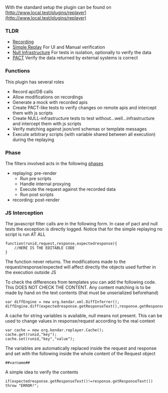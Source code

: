 
With the standard setup the plugin can be found on [http://www.local.test/plugins/replayer](http://www.local.test/plugins/replayer)

### TLDR

* [Recording](recording.md)
* [Simple Replay](simple.md) For UI and Manual verification
* [Null Infrastructure](null.md) For tests in isolation, optionally to verify the data
* [PACT](pact.md) Verify the data returned by external systems is correct

### Functions

This plugin has several roles

* Record api/DB calls
* Allow modifications on recordings
* Generate a mock with recorded apis
* Create PACT-like tests to verify changes on remote apis and intercept them with js scripts
* Create NULL-infrastructure tests to test without...well...infrastructure and intercept them with js scripts
* Verify matching against json/xml schemas or template messages
* Execute arbitrary scripts (with variable shared between all execution) during the replaying

### Phase

The filters involved acts in the following [phases](../lifecycle.md)

* replaying: pre-render
  * Run pre scripts
  * Handle internal proxying
  * Execute the request against the recorded data
  * Run post scripts
* recording: post-render

### JS Interception

The javascript filter calls are in the following form. In case of pact and null tests
the exception is directly logged. Notice that for the simple replaying no script is
run AT ALL

	function(runid,request,response,expectedresponse){
		//HERE IS THE EDITABLE CODE
	}

The function never returns. The modifications made to the request/response/expected
will affect directly the objects used further in the execution outside JS

To check the differences from templates you can add the following code.
This DOES NOT CHECK THE CONTENT. Any content matching is to be made by hand 
on the text contents (that must be unserialized beforehand)

	var diffEngine = new org.kendar.xml.DiffInferrer();
	diffEngine.diff(expectedresponse.getResponseText(),response.getResponseText());

A cache for string variables is available, null means not present. This
can be used to change values in response/request according to the real
context

	var cache = new org.kendar.replayer.Cache();
	cache.get(runid,"key");
	cache.set(runid,"key","value");

The variables are automatically replaced inside the request and response 
and set with the following inside the whole content of the Request object

    ##varname##

A simple idea to verify the contents

    if(expectedresponse.getResponseText()!=response.getResponseText()) throw "ERROR!";